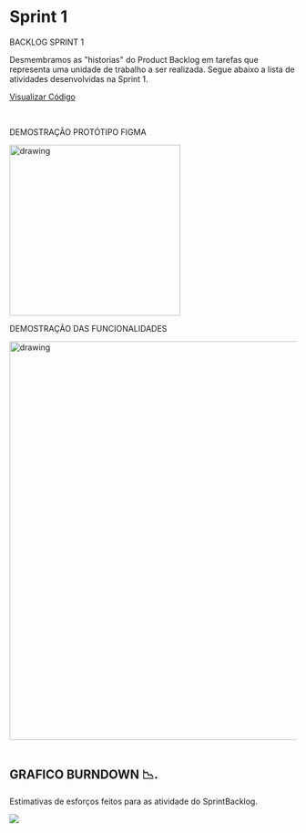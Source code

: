 # Sprint 1

BACKLOG SPRINT 1

  Desmembramos as "historias" do Product Backlog em tarefas que representa uma unidade de trabalho a ser realizada.
  Segue abaixo a lista de atividades desenvolvidas na Sprint 1.

   <a href=''>

Visualizar Código </a>

   <br/>


DEMOSTRAÇÃO PROTÓTIPO FIGMA

   <img src="https://user-images.githubusercontent.com/73767256/163484153-9a30f0f0-9d3e-4d1d-bfaf-89bbed161889.gif"   alt="drawing" width =300>

DEMOSTRAÇÃO DAS FUNCIONALIDADES

   <img src=""   alt="drawing" width =700>

   <br/>
   <br/>

## GRAFICO BURNDOWN  📉.

Estimativas de esforços feitos para as atividade do SprintBacklog.

   ![](https://i.imgur.com/TauliUP.png)

  <br/>



